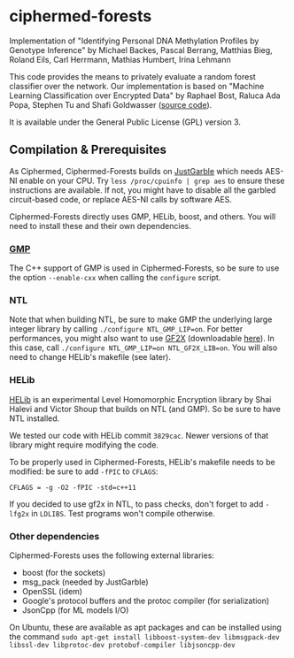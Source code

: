 # ciphermed-forests
Implementation of "Identifying Personal DNA Methylation Profiles by Genotype Inference" by Michael Backes, Pascal Berrang, Matthias Bieg, Roland Eils, Carl Herrmann, Mathias Humbert, Irina Lehmann

This code provides the means to privately evaluate a random forest classifier over the network.
Our implementation is based on "Machine Learning Classification over Encrypted Data" by Raphael Bost, Raluca Ada Popa, Stephen Tu and Shafi Goldwasser ([source code](https://github.com/rbost/Ciphermed-Forests)).
 
It is available under the General Public License (GPL) version 3.
 
## Compilation & Prerequisites

As Ciphermed, Ciphermed-Forests builds on [JustGarble](http://cseweb.ucsd.edu/groups/justgarble/) which needs AES-NI enable on your CPU. Try `less /proc/cpuinfo | grep aes` to ensure these instructions are available. If not, you might have to disable all the garbled circuit-based code, or replace AES-NI calls by software AES.

Ciphermed-Forests directly uses GMP, HELib, boost, and others. You will need to install these and their own dependencies.

### [GMP](https://gmplib.org)

The C++ support of GMP is used in Ciphermed-Forests, so be sure to use the option `--enable-cxx` when calling the `configure` script.

### NTL

Note that when building NTL, be sure to make GMP the underlying large integer library by calling `./configure NTL_GMP_LIP=on`.
For better performances, you might also want to use [GF2X](https://gforge.inria.fr/projects/gf2x/) (downloadable [here](https://gforge.inria.fr/frs/download.php/file/30873/gf2x-1.1.tar.gz)). 
In this case, call `./configure NTL_GMP_LIP=on NTL_GF2X_LIB=on`.
You will also need to change HELib's makefile (see later).

### HELib

[HELib](https://github.com/shaih/HElib) is an experimental Level Homomorphic Encryption library by Shai Halevi and Victor Shoup that builds on NTL (and GMP). So be sure to have NTL installed.

We tested our code with HELib commit `3829cac`. Newer versions of that library might require modifying the code.

To be properly used in Ciphermed-Forests, HELib's makefile needs to be modified: be sure to add `-fPIC` to `CFLAGS`:

``CFLAGS = -g -O2 -fPIC -std=c++11``

If you decided to use gf2x in NTL, to pass checks, don't forget to add `-lfg2x` in `LDLIBS`. Test programs won't compile otherwise. 

### Other dependencies

Ciphermed-Forests uses the following external libraries:

* boost (for the sockets)
* msg_pack (needed by JustGarble)
* OpenSSL (idem)
* Google's protocol buffers and the protoc compiler (for serialization)
* JsonCpp (for ML models I/O)


On Ubuntu, these are available as apt packages and can be installed using the command
``sudo apt-get install libboost-system-dev libmsgpack-dev libssl-dev libprotoc-dev protobuf-compiler libjsoncpp-dev
``

